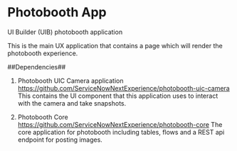 # Photobooth App
UI Builder (UIB) photobooth application

This is the main UX application that contains a page which will render the photobooth experience.

##Dependencies##
1. Photobooth UIC Camera application
https://github.com/ServiceNowNextExperience/photobooth-uic-camera
This contains the UI component that this application uses to interact with the camera and take snapshots.

2. Photobooth Core
https://github.com/ServiceNowNextExperience/photobooth-core
The core application for photobooth including tables, flows and a REST api endpoint for posting images.
